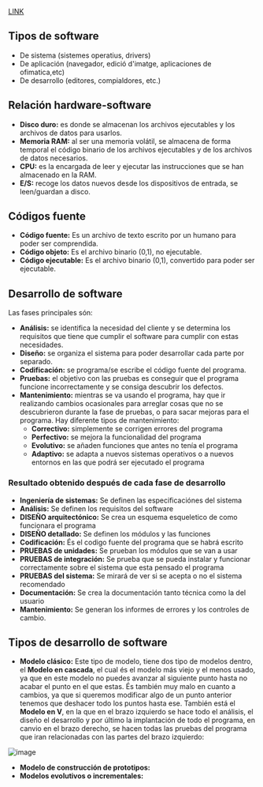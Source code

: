 [LINK](http://jamj2000.github.io/entornosdesarrollo/1/diapositivas#/)

## Tipos de software
* De sistema (sistemes operatius, drivers)
* De aplicación (navegador, edició d'imatge, aplicaciones de ofimatica,etc)
* De desarrollo (editores, compialdores, etc.)

## Relación hardware-software

+ **Disco duro:** es donde se almacenan los archivos ejecutables y los archivos de datos para usarlos.
+ **Memoria RAM:** al ser una memoria volátil, se almacena de forma temporal el código binario de los archivos ejecutables y de los archivos de datos necesarios.
+ **CPU:** es la encargada de leer y ejecutar las instrucciones que se han almacenado en la RAM.
+ **E/S:** recoge los datos nuevos desde los dispositivos de entrada, se leen/guardan a disco.

## Códigos fuente

+ **Código fuente:** Es un archivo de texto escrito por un humano para poder ser comprendida.
+ **Código objeto:** Es el archivo binario (0,1), no ejecutable.
+ **Código ejecutable:** Es el archivo binario (0,1), convertido para poder ser ejecutable.

## Desarrollo de software
Las fases principales són:

+ **Análisis:** se identifica la necesidad del cliente y se determina los requisitos que tiene que cumplir el software para cumplir con estas necesidades.
+ **Diseño:** se organiza el sistema para poder desarrollar cada parte por separado.
+ **Codificación:** se programa/se escribe el código fuente del programa.
+ **Pruebas:** el objetivo con las pruebas es conseguir que el programa funcione incorrectamente y se consiga descubrir los defectos.
+ **Mantenimiento:** mientras se va usando el programa, hay que ir realizando cambios ocasionales para arreglar cosas que no se descubrieron durante la fase de pruebas, o para sacar mejoras para el programa. Hay diferente tipos de mantenimiento:
  + **Correctivo:** simplemente se corrigen errores del programa
  + **Perfectivo:** se mejora la funcionalidad del programa
  + **Evolutivo:** se añaden funciones que antes no tenía el programa
  + **Adaptivo:** se adapta a nuevos sistemas operativos o a nuevos entornos en las que podrá ser ejecutado el programa
  
### Resultado obtenido después de cada fase de desarrollo

+ **Ingeniería de sistemas:** Se definen las especificaciónes del sistema
+ **Análisis:** Se definen los requisitos del software
+ **DISEÑO arquitectónico:** Se crea un esquema esqueletico de como funcionara el programa
+ **DISEÑO detallado:** Se definen los módulos y las funciones
+ **Codificación:** És el codigo fuente del programa que se habrá escrito
+ **PRUEBAS de unidades:** Se prueban los módulos que se van a usar
+ **PRUEBAS de integración:** Se prueba que se pueda instalar y funcionar correctamente sobre el sistema que esta pensado el programa
+ **PRUEBAS del sistema:** Se mirará de ver si se acepta o no el sistema recomendado
+ **Documentación:** Se crea la documentación tanto técnica como la del usuario
+ **Mantenimiento:** Se generan los informes de errores y los controles de cambio.

## Tipos de desarrollo de software

+ **Modelo clásico:** Este tipo de modelo, tiene dos tipo de modelos dentro, el **Modelo en cascada**, el cual és el modelo más viejo y el menos usado, ya que en este modelo no puedes avanzar al siguiente punto hasta no acabar el punto en el que estas. És también muy malo en cuanto a cambios, ya que si queremos modificar algo de un punto anterior tenemos que deshacer todo los puntos hasta ese. 
También está el **Modelo en V**, en la que en el brazo izquierdo se hace todo el análisis, el diseño el desarrollo y por último la implantación de todo el programa, en canvio en el brazo derecho, se hacen todas las pruebas del programa que iran relacionadas con las partes del brazo izquierdo:

![image](http://jamj2000.github.io/entornosdesarrollo/1/assets/v.png=100px)

+ **Modelo de construcción de prototipos:** 
+ **Modelos evolutivos o incrementales:**

